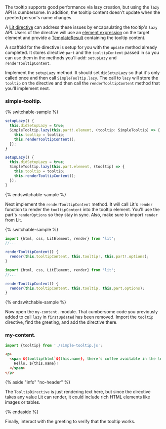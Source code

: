 The tooltip supports good performance via lazy creation, but using the
`lazy` API is cumbersome. In addition, the tooltip content
doesn't update when the greeted person's name changes.

A [Lit directive](https://lit.dev/docs/templates/custom-directives/) can address these issues by encapsulating the tooltip's `lazy`
API. Users of the directive will use an
[element expression](https://lit.dev/docs/templates/expressions/#element-expressions)
on the target element and provide a
[TemplateResult](https://lit.dev/docs/libraries/standalone-templates/#rendering-lit-html-templates)
containing the tooltip content.

A scaffold for the directive is setup for you with the `update`
method already completed. It stores directive `part` and the `tooltipContent`
passed in so you can use them in the methods you'll add: `setupLazy` and
`renderTooltipContent`.

Implement the `setupLazy` method. It should set `didSetupLazy`
so that it's only called once and then call `SimpleTooltip.lazy`. The call to
`lazy` will store the `tooltip` on the directive and then call the
`renderTooltipContent` method that you'll implement next.

### simple-tooltip.<ts-js></ts-js>

{% switchable-sample %}

```ts
setupLazy() {
  this.didSetupLazy = true;
  SimpleTooltip.lazy(this.part!.element, (tooltip: SimpleTooltip) => {
    this.tooltip = tooltip;
    this.renderTooltipContent();
  });
}
```

```js
setupLazy() {
  this.didSetupLazy = true;
  SimpleTooltip.lazy(this.part.element, (tooltip) => {
    this.tooltip = tooltip;
    this.renderTooltipContent();
  });
}
```

{% endswitchable-sample %}

Next implement the `renderTooltipContent` method. It will call Lit's
`render` function to render the `tooltipContent` into the tooltip element.
You'll use the part's `renderOptions` so they stay in sync. Also, make sure
to import `render` from Lit.

{% switchable-sample %}

```ts
import {html, css, LitElement, render} from 'lit';
//...

renderTooltipContent() {
  render(this.tooltipContent, this.tooltip!, this.part!.options);
}
```

```js
import {html, css, LitElement, render} from 'lit';
//...

renderTooltipContent() {
  render(this.tooltipContent, this.tooltip, this.part.options);
}
```

{% endswitchable-sample %}

Now open the <code>my-content.<ts-js></ts-js></code> module. That cumbersome
code you previously added to call `lazy` in `firstUpdated` has been removed.
Import the `tooltip` directive, find the greeting, and add the directive there.

### my-content.<ts-js></ts-js>
```ts
import {tooltip} from './simple-tooltip.js';
```

```html
<p>
  <span ${tooltip(html`${this.name}, there's coffee available in the lounge.`)}>
    Hello, ${this.name}!
  </span>
</p>
```

{% aside "info" "no-header" %}

The `TooltipDirective` is just rendering text here, but since the directive
takes any value Lit can render, it could include rich HTML elements like images
or tables.

{% endaside %}

Finally, interact with the greeting to verify that the tooltip works.
